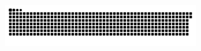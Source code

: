 <picture>
  <source media="(prefers-color-scheme: dark)" srcset="https://raw.githubusercontent.com/MarineHakobyan/MarineHakobyan/f82553be4736d87e6193b418faa85ec46782ece5/github-contribution-grid-snake-dark.svg" />
  <source media="(prefers-color-scheme: light)" srcset="https://raw.githubusercontent.com/MarineHakobyan/MarineHakobyan/f82553be4736d87e6193b418faa85ec46782ece5/github-contribution-grid-snake.svg" />
  <img alt="github-snake" src="https://raw.githubusercontent.com/MarineHakobyan/MarineHakobyan/f82553be4736d87e6193b418faa85ec46782ece5/github-contribution-grid-snake-dark.svg" />
</picture>
